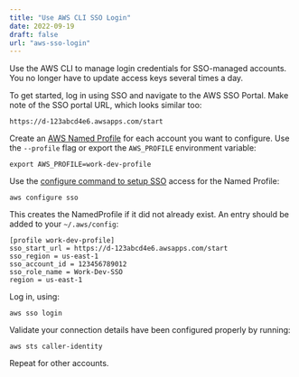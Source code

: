 ```yaml
---
title: "Use AWS CLI SSO Login"
date: 2022-09-19
draft: false
url: "aws-sso-login"
---
```


Use the AWS CLI to manage login credentials for SSO-managed accounts. You no longer have to update access keys several times a day.

To get started, log in using SSO and navigate to the AWS SSO Portal. Make note of the SSO portal URL, which looks similar too:

```shell
https://d-123abcd4e6.awsapps.com/start
```

Create an [AWS Named Profile](https://docs.aws.amazon.com/cli/latest/userguide/cli-configure-profiles.html) for each account you want to configure. Use the `--profile` flag or export the `AWS_PROFILE` environment variable:

```shell
export AWS_PROFILE=work-dev-profile
```

Use the [configure command to setup SSO](https://docs.aws.amazon.com/cli/latest/userguide/cli-configure-sso.html) access for the Named Profile:

```shell
aws configure sso
```

This creates the NamedProfile if it did not already exist. An entry should be added to your `~/.aws/config`:

```shell
[profile work-dev-profile]
sso_start_url = https://d-123abcd4e6.awsapps.com/start
sso_region = us-east-1
sso_account_id = 123456789012
sso_role_name = Work-Dev-SSO
region = us-east-1
```

Log in, using:

```shell
aws sso login
```

Validate your connection details have been configured properly by running:

```shell
aws sts caller-identity
```

Repeat for other accounts.
